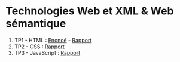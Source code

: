# Technologies Web et XML & Web sémantique

1. TP1 - HTML : [Enoncé](TP1/exercice.pdf) -  [Rapport](TP1/README.md)
2. TP2 - CSS :  [Rapport](TP2/README.md)
2. TP3 - JavaScript :  [Rapport](TP2/README.md)